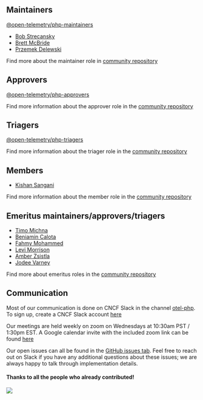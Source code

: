 ## Maintainers
[@open-telemetry/php-maintainers](https://github.com/orgs/open-telemetry/teams/php-maintainers)

- [Bob Strecansky](https://github.com/bobstrecansky)
- [Brett McBride](https://github.com/brettmc/)
- [Przemek Delewski](https://github.com/pdelewski)

Find more about the maintainer role in [community repository](https://github.com/open-telemetry/community/blob/master/community-membership.md#maintainer)

## Approvers
[@open-telemetry/php-approvers](https://github.com/orgs/open-telemetry/teams/php-approvers)

Find more information about the approver role in the [community repository](https://github.com/open-telemetry/community/blob/master/community-membership.md#approver)

## Triagers
[@open-telemetry/php-triagers](https://github.com/orgs/open-telemetry/teams/php-triagers)

Find more information about the triager role in the [community repository](https://github.com/open-telemetry/community/blob/master/community-membership.md#triager)

## Members

- [Kishan Sangani](https://github.com/kishannsangani)

Find more information about the member role in the [community repository](https://github.com/open-telemetry/community/blob/master/community-membership.md#member)

## Emeritus maintainers/approvers/triagers

- [Timo Michna](https://github.com/tidal/)
- [Beniamin Calota](https://github.com/beniamin)
- [Fahmy Mohammed](https://github.com/Fahmy-Mohammed)
- [Levi Morrison](https://github.com/morrisonlevi)
- [Amber Zsistla](https://github.com/zsistla)
- [Jodee Varney](https://github.com/jodeev)

Find more about emeritus roles in the [community repository](https://github.com/open-telemetry/community/blob/main/community-membership.md#emeritus-maintainerapprovertriager)

## Communication

Most of our communication is done on CNCF Slack in the channel [otel-php](https://cloud-native.slack.com/archives/C01NFPCV44V).
To sign up, create a CNCF Slack account [here](http://slack.cncf.io/)

Our meetings are held weekly on zoom on Wednesdays at 10:30am PST / 1:30pm EST.
A Google calendar invite with the included zoom link can be found [here](https://calendar.google.com/event?action=TEMPLATE&tmeid=N2VtZXZmYnVmbzZkYjZkbTYxdjZvYTdxN21fMjAyMDA5MTZUMTczMDAwWiBrYXJlbnlyeHVAbQ&tmsrc=google.com_b79e3e90j7bbsa2n2p5an5lf60%40group.calendar.google.com&scp=ALL)

Our open issues can all be found in the [GitHub issues tab](https://github.com/open-telemetry/opentelemetry-php/issues).  Feel free to reach out on Slack if you have any additional questions about these issues; we are always happy to talk through implementation details.


#### Thanks to all the people who already contributed!

<a href="https://github.com/open-telemetry/opentelemetry-php/graphs/contributors">
  <img src="https://contributors-img.web.app/image?repo=open-telemetry/opentelemetry-php" />
</a>